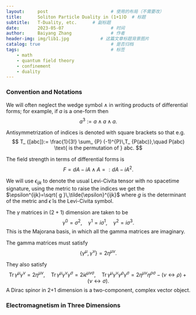 ```yaml
---
layout:     post   				        # 使用的布局（不需要改）
title:      Soliton Particle Duality in (1+1)D 	# 标题 
subtitle:   T-Duality, etc.      # 副标题
date:       2023-05-07			        # 时间
author:     Baiyang Zhang 				# 作者
header-img: img/lib1.jpg 	        # 这篇文章标题背景图片
catalog: true 						    # 是否归档
tags:								    # 标签
    - math
    - quantum field theory
    - confinement
    - duality
---
```


### Convention and Notations
We will often neglect the wedge symbol $\wedge$ in writing products of differential forms; for example, if $a$ is a one-form then 
$$
a^{3}:=a\wedge a\wedge a.
$$

Antisymmetrization of indices is denoted with square brackets so that e.g.
$$
T_ {[abc]}:= \frac{1}{3!} \sum_ {P} (-1)^{P}\,T_ {P(abc)},\quad  P(abc) \text{ is the permutation of } abc.
$$

The field strength in terms of differential forms is 
$$
F = dA -i A \wedge A=: dA-iA^{2}.
$$

We will use $\epsilon_ {ijk}$ to denote the usual Levi-Civita tensor with no spacetime signature, using the metric to raise the indices we get the $\epsilon^{ijk}=\sqrt{ g }\,\tilde{\epsilon}^{ijk}$ where $g$ is the determinant of the metric and $\tilde{\epsilon}$ is the Levi-Civita symbol. 

The $\gamma$ matrices in $(2+1)$ dimension are taken to be 
$$
\gamma^{0} = \sigma^{2}, \quad  \gamma^{1} = i\sigma^{1},\quad  \gamma^{2} = i\sigma^{3}.
$$
This is the Majorana basis, in which all the gamma matrices are imaginary. 

The gamma matrices must satisfy 
$$
\left\{ \gamma^{\mu},\gamma^{\nu} \right\} = 2\eta^{\mu \nu}.
$$

They also satisfy
$$
\mathrm{Tr}\,\gamma^{\mu}\gamma^{\nu} = 2\eta^{\mu \nu},\quad  \mathrm{Tr}\,\gamma^{\mu}\gamma^{\nu}\gamma^{\sigma} = 2i\epsilon^{\mu \nu \sigma},\quad  \mathrm{Tr}\,\gamma^{\mu}\gamma^{\nu}\gamma^{\rho}\gamma^{\sigma}=2\eta^{\mu \nu}\eta^{\rho \sigma}-(\nu \leftrightarrow \rho)+(\nu \leftrightarrow \sigma).
$$
A Dirac spinor in 2+1 dimension is a two-component, complex vector object. 

### Electromagnetism in Three Dimensions




